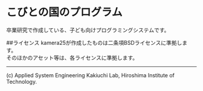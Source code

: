 こびとの国のプログラム
============================

卒業研究で作成している、子ども向けプログラミングシステムです。

##ライセンス
kamera25が作成したものは二条項BSDライセンスに準拠します。  
そのほかのアセット等は、各ライセンスに準拠します。

- - -
(c) Applied System Engineering Kakiuchi Lab, Hiroshima Institute of Technology.
